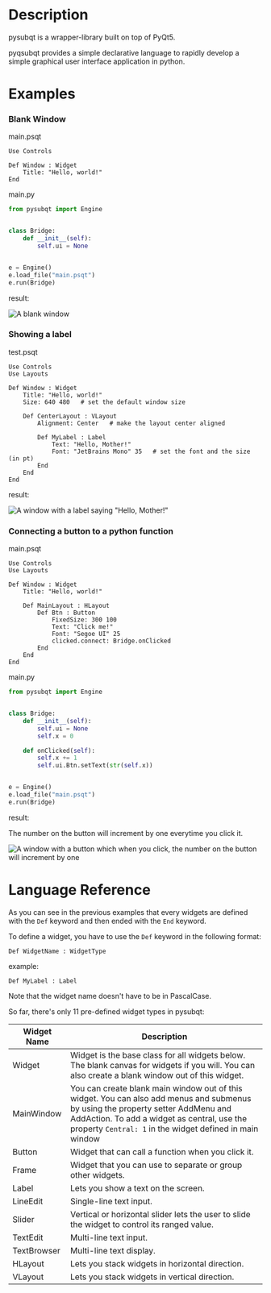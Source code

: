 # Description
pysubqt is a wrapper-library built on top of PyQt5.

pyqsubqt provides a simple declarative language to rapidly develop a simple graphical user interface application in python.

# Examples
### Blank Window

main.psqt
```
Use Controls

Def Window : Widget
    Title: "Hello, world!"
End
```
main.py
```python
from pysubqt import Engine


class Bridge:
    def __init__(self):
        self.ui = None


e = Engine()
e.load_file("main.psqt")
e.run(Bridge)
```
result:

![A blank window](https://i.ibb.co/WWcWLf1/blank-window.png)

### Showing a label

test.psqt
```
Use Controls
Use Layouts

Def Window : Widget
    Title: "Hello, world!"
    Size: 640 480   # set the default window size

    Def CenterLayout : VLayout
        Alignment: Center   # make the layout center aligned

        Def MyLabel : Label
            Text: "Hello, Mother!"
            Font: "JetBrains Mono" 35   # set the font and the size (in pt)
        End
    End
End
```
result:

![A window with a label saying "Hello, Mother!"](https://i.ibb.co/dQfrwPZ/a-label.png)

### Connecting a button to a python function

main.psqt
```
Use Controls
Use Layouts

Def Window : Widget
    Title: "Hello, world!"

    Def MainLayout : HLayout
        Def Btn : Button
            FixedSize: 300 100
            Text: "Click me!"
            Font: "Segoe UI" 25
            clicked.connect: Bridge.onClicked
        End
    End
End
```
main.py

```python
from pysubqt import Engine


class Bridge:
    def __init__(self):
        self.ui = None
        self.x = 0

    def onClicked(self):
        self.x += 1
        self.ui.Btn.setText(str(self.x))


e = Engine()
e.load_file("main.psqt")
e.run(Bridge)

```

result:

The number on the button will increment by one everytime you click it.

![A window with a button which when you click, the number on the button will increment by one](https://i.ibb.co/PCJ06Qy/incr.png)

# Language Reference
As you can see in the previous examples that every widgets are defined with the
`Def` keyword and then ended with the `End` keyword.

To define a widget, you have to use the `Def` keyword in the following format:

`Def WidgetName : WidgetType`

example:

`Def MyLabel : Label`

Note that the widget name doesn't have to be in PascalCase.

So far, there's only 11 pre-defined widget types in pysubqt:

| Widget Name 	 | Description                                                                                                                                                                                                                                 	 |
|---------------|-----------------------------------------------------------------------------------------------------------------------------------------------------------------------------------------------------------------------------------------------|
| Widget      	 | Widget is the base class for all widgets below. The blank canvas for widgets if you will. You can also create a blank window out of this widget.                                                                                            	 |
| MainWindow  	 | You can create blank main window out of this widget. You can also add menus and submenus by using the property setter AddMenu and AddAction. To add a widget as central, use the property `Central: 1` in the widget defined in main window 	 |
| Button      	 | Widget that can call a function when you click it.                                                                                                                                                                                          	 |
| Frame       	 | Widget that you can use to separate or group other widgets.                                                                                                                                                                                 	 |
| Label       	 | Lets you show a text on the screen.                                                                                                                                                                                                         	 |
| LineEdit    	 | Single-line text input.                                                                                                                                                                                                                     	 |
| Slider      	 | Vertical or horizontal slider lets the user to slide the widget to control its ranged value.                                                                                                                                                	 |
| TextEdit    	 | Multi-line text input.                                                                                                                                                                                                                      	 |
| TextBrowser 	 | Multi-line text display.                                                                                                                                                                                                                    	 |
| HLayout     	 | Lets you stack widgets in horizontal direction.                                                                                                                                                                                             	 |
| VLayout     	 | Lets you stack widgets in vertical direction.                                                                                                                                                                                               	 |
